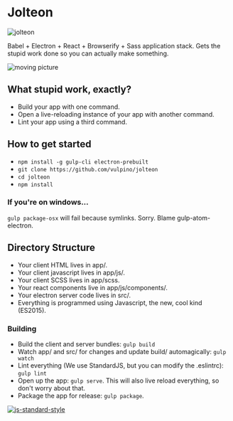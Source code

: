 # Jolteon
![jolteon](http://cdn.bulbagarden.net/upload/c/c1/Spr_5b_135.png)

Babel + Electron + React + Browserify + Sass application stack. Gets the stupid work done so you can actually make something.

![moving picture](http://i.imgur.com/WkZ19h9.gif)

## What stupid work, exactly?

- Build your app with one command.
- Open a live-reloading instance of your app with another command.
- Lint your app using a third command.

## How to get started

- `npm install -g gulp-cli electron-prebuilt`
- `git clone https://github.com/vulpino/jolteon`
- `cd jolteon`
- `npm install`

### If you're on windows...

`gulp package-osx` will fail because symlinks. Sorry. Blame gulp-atom-electron.

## Directory Structure

- Your client HTML lives in app/.
- Your client javascript lives in app/js/.
- Your client SCSS lives in app/scss.
- Your react components live in app/js/components/.
- Your electron server code lives in src/.
- Everything is programmed using Javascript, the new, cool kind (ES2015).

### Building

- Build the client and server bundles: `gulp build`
- Watch app/ and src/ for changes and update build/ automagically: `gulp watch`
- Lint everything (We use StandardJS, but you can modify the .eslintrc): `gulp lint`
- Open up the app: `gulp serve`. This will also live reload everything, so don't worry about that.
- Package the app for release: `gulp package`.

[![js-standard-style](https://cdn.rawgit.com/feross/standard/master/badge.svg)](https://github.com/feross/standard)

